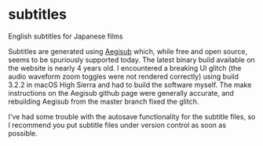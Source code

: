# subtitles
English subtitles for Japanese films

Subtitles are generated using [Aegisub](https://github.com/Aegisub/Aegisub) which, while free and open source, seems to be spuriously supported today. The latest binary build available on the website is nearly 4 years old. I encountered a breaking UI glitch (the audio waveform zoom toggles were not rendered correctly) using build 3.2.2 in macOS High Sierra and had to build the software myself. The make instructions on the Aegisub github page were generally accurate, and rebuilding Aegisub from the master branch fixed the glitch. 

I've had some trouble with the autosave functionality for the subtitle files, so I recommend you put subtitle files under version control as soon as possible.

